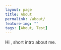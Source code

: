 ```yaml
---
layout: page
title: About
permalink: /about/
feature-img: ""
tags: [About, Test]
---
```


Hi , short intro about me. 
